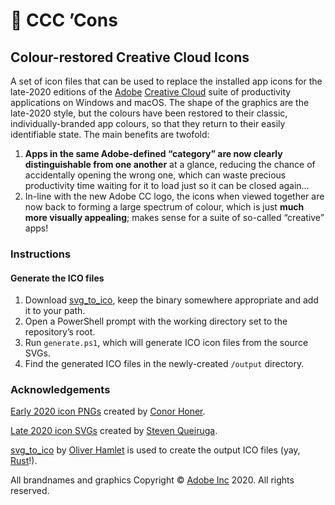 # 🎨 CCC ’Cons

## Colour-restored Creative Cloud Icons

A set of icon files that can be used to replace the installed app icons for the late-2020 editions of the [Adobe](https://www.adobe.com/) [Creative Cloud](https://www.adobe.com/creativecloud) suite of productivity applications on Windows and macOS. The shape of the graphics are the late-2020 style, but the colours have been restored to their classic, individually-branded app colours, so that they return to their easily identifiable state. The main benefits are twofold:

1. **Apps in the same Adobe-defined “category” are now clearly distinguishable from one another** at a glance, reducing the chance of accidentally opening the wrong one, which can waste precious productivity time waiting for it to load just so it can be closed again…
2. In-line with the new Adobe CC logo, the icons when viewed together are now back to forming a large spectrum of colour, which is just **much more visually appealing**; makes sense for a suite of so-called “creative” apps!

### Instructions

#### Generate the ICO files

1. Download [svg_to_ico](https://www.github.com/Ortham/svg_to_ico), keep the binary somewhere appropriate and add it to your path.
2. Open a PowerShell prompt with the working directory set to the repository’s root.
3. Run `generate.ps1`, which will generate ICO icon files from the source SVGs.
4. Find the generated ICO files in the newly-created `/output` directory.

### Acknowledgements

[Early 2020 icon PNGs](https://www.gumroad.com/l/xbxCK) created by [Conor Honer](https://www.behance.net/conorhoner).

[Late 2020 icon SVGs](https://www.stevenqueiruga.com/adobe-icons) created by [Steven Queiruga](https://www.stevenqueiruga.com/).

[svg_to_ico](https://www.github.com/Ortham/svg_to_ico) by [Oliver Hamlet](https://www.github.com/Ortham) is used to create the output ICO files (yay, [Rust](https://www.rust-lang.org/)!).

All brandnames and graphics Copyright © [Adobe Inc](https://www.adobe.com/) 2020. All rights reserved.
